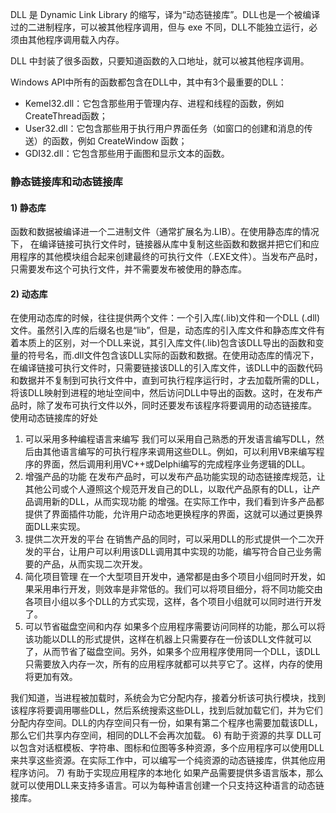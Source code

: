 DLL 是 Dynamic Link Library 的缩写，译为“动态链接库”。DLL也是一个被编译过的二进制程序，可以被其他程序调用，但与 exe 不同，DLL不能独立运行，必须由其他程序调用载入内存。

DLL 中封装了很多函数，只要知道函数的入口地址，就可以被其他程序调用。

Windows API中所有的函数都包含在DLL中，其中有3个最重要的DLL：
- Kemel32.dll：它包含那些用于管理内存、进程和线程的函数，例如CreateThread函数；
- User32.dll：它包含那些用于执行用户界面任务（如窗口的创建和消息的传送）的函数，例如 CreateWindow 函数；
- GDI32.dll：它包含那些用于画图和显示文本的函数。
### 静态链接库和动态链接库
#### 1) 静态库
函数和数据被编译进一个二进制文件（通常扩展名为.LIB）。在使用静态库的情况下， 在编译链接可执行文件时，链接器从库中复制这些函数和数据并把它们和应用程序的其他模块组合起来创建最终的可执行文件（.EXE文件）。当发布产品时，只需要发布这个可执行文件，并不需要发布被使用的静态库。
#### 2) 动态库
在使用动态库的时候，往往提供两个文件：一个引入库(.lib)文件和一个DLL (.dll) 文件。虽然引入库的后缀名也是“lib”，但是，动态库的引入库文件和静态库文件有着本质上的区别，对一个DLL来说，其引入库文件(.lib)包含该DLL导出的函数和变量的符号名，而.dll文件包含该DLL实际的函数和数据。在使用动态库的情况下，在编译链接可执行文件时，只需要链接该DLL的引入库文件，该DLL中的函数代码和数据并不复制到可执行文件中，直到可执行程序运行时，才去加载所需的DLL，将该DLL映射到进程的地址空间中，然后访问DLL中导出的函数。这时，在发布产品时，除了发布可执行文件以外，同时还要发布该程序将要调用的动态链接库。
使用动态链接库的好处

1) 可以采用多种编程语言来编写
我们可以采用自己熟悉的开发语言编写DLL，然后由其他语言编写的可执行程序来调用这些DLL。例如，可以利用VB来编写程序的界面，然后调用利用VC++或Delphi编写的完成程序业务逻辑的DLL。
2) 增强产品的功能
在发布产品时，可以发布产品功能实现的动态链接库规范，让其他公司或个人遵照这个规范开发自己的DLL，以取代产品原有的DLL，让产品调用新的DLL，从而实现功能 的增强。在实际工作中，我们看到许多产品都提供了界面插件功能，允许用户动态地更换程序的界面，这就可以通过更换界面DLL来实现。
3) 提供二次开发的平台
在销售产品的同时，可以采用DLL的形式提供一个二次开发的平台，让用户可以利用该DLL调用其中实现的功能，编写符合自己业务需要的产品，从而实现二次开发。
4) 简化项目管理
在一个大型项目开发中，通常都是由多个项目小组同时开发，如果采用串行开发，则效率是非常低的。我们可以将项目细分，将不同功能交由各项目小组以多个DLL的方式实现，这样，各个项目小组就可以同时进行开发了。
5) 可以节省磁盘空间和内存
如果多个应用程序需要访问同样的功能，那么可以将该功能以DLL的形式提供，这样在机器上只需要存在一份该DLL文件就可以了，从而节省了磁盘空间。另外，如果多个应用程序使用同一个DLL，该DLL只需要放入内存一次，所有的应用程序就都可以共亨它了。这样，内存的使用将更加有效。

我们知道，当进程被加载时，系统会为它分配内存，接着分析该可执行模块，找到该程序将要调用哪些DLL，然后系统搜索这些DLL，找到后就加载它们，并为它们分配内存空间。DLL的内存空间只有一份，如果有第二个程序也需要加载该DLL，那么它们共享内存空间，相同的DLL不会再次加载。
6) 有助于资源的共享
DLL可以包含对话框模板、字符串、图标和位图等多种资源，多个应用程序可以使用DLL来共享这些资源。在实际工作中，可以编写一个纯资源的动态链接库，供其他应用程序访问。
7) 有助于实现应用程序的本地化
如果产品需要提供多语言版本，那么就可以使用DLL来支持多语言。可以为每种语言创建一个只支持这种语言的动态链接库。